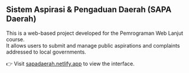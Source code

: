 ## Sistem Aspirasi & Pengaduan Daerah (SAPA Daerah)

This is a web-based project developed for the Pemrograman Web Lanjut course.  
It allows users to submit and manage public aspirations and complaints addressed to local governments.

👉 Visit [sapadaerah.netlify.app](https://sapadaerah.netlify.app) to view the interface.
